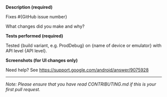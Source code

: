 **Description (required)**

Fixes #{GitHub issue number}

What changes did you make and why?

**Tests performed (required)**

Tested {build variant, e.g. ProdDebug} on {name of device or emulator} with API level {API level}.

**Screenshots (for UI changes only)**

Need help? See https://support.google.com/android/answer/9075928

---

_Note: Please ensure that you have read CONTRIBUTING.md if this is your first pull request._
